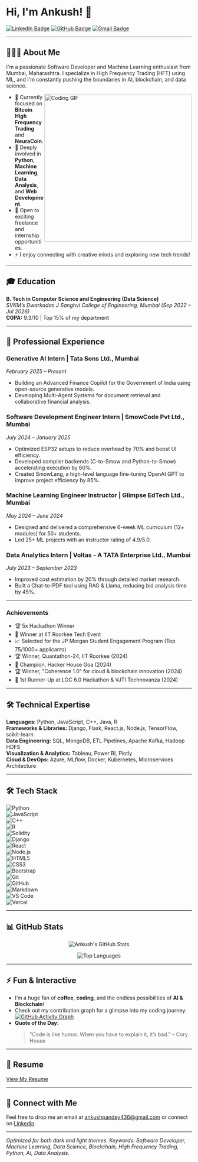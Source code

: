 # Hi, I'm Ankush! 👋

[![LinkedIn Badge](https://img.shields.io/badge/-Ankush-blue?style=flat-square&logo=Linkedin&logoColor=white)](https://linkedin.com/in/ankushpandeyds4) 
[![GitHub Badge](https://img.shields.io/badge/-Ankush2201-181717?style=flat-square&logo=GitHub)](https://github.com/Ankush2201)
[![Gmail Badge](https://img.shields.io/badge/-ankushpandey436@gmail.com-c14438?style=flat-square&logo=Gmail&logoColor=white)](mailto:ankushpandey436@gmail.com)

---

## 👨🏻‍💻 About Me

I'm a passionate Software Developer and Machine Learning enthusiast from Mumbai, Maharashtra. I specialize in High Frequency Trading (HFT) using ML, and I'm constantly pushing the boundaries in AI, blockchain, and data science.

<img align="right" src="https://media.giphy.com/media/SWoSkN6DxTszqIKEqv/giphy.gif" width="400" alt="Coding GIF"/>

- 🔭 Currently focused on **Bitcoin High Frequency Trading** and **NeuraCoin**.
- 🌱 Deeply involved in **Python**, **Machine Learning**, **Data Analysis**, and **Web Development**.
- 🤝 Open to exciting freelance and internship opportunities.
- ⚡ I enjoy connecting with creative minds and exploring new tech trends!

---

## 🎓 Education

**B. Tech in Computer Science and Engineering (Data Science)**  
*SVKM’s Dwarkadas J Sanghvi College of Engineering, Mumbai (Sep 2022 – Jul 2026)*  
**CGPA:** 9.3/10 | Top 15% of my department

---

## 💼 Professional Experience

### Generative AI Intern | Tata Sons Ltd., Mumbai  
*February 2025 – Present*  
- Building an Advanced Finance Copilot for the Government of India using open-source generative models.  
- Developing Multi-Agent Systems for document retrieval and collaborative financial analysis.

### Software Development Engineer Intern | SmowCode Pvt Ltd., Mumbai  
*July 2024 – January 2025*  
- Optimized ESP32 setups to reduce overhead by 70% and boost UI efficiency.  
- Developed compiler backends (C-to-Smow and Python-to-Smow) accelerating execution by 60%.  
- Created SmowLang, a high-level language fine-tuning OpenAI GPT to improve project efficiency by 85%.

### Machine Learning Engineer Instructor | Glimpse EdTech Ltd., Mumbai  
*May 2024 – June 2024*  
- Designed and delivered a comprehensive 6-week ML curriculum (12+ modules) for 50+ students.  
- Led 25+ ML projects with an instructor rating of 4.9/5.0.

### Data Analytics Intern | Voltas - A TATA Enterprise Ltd., Mumbai  
*July 2023 – September 2023*  
- Improved cost estimation by 20% through detailed market research.  
- Built a Chat-to-PDF tool using RAG & Llama, reducing bid analysis time by 45%.

---

### Achievements
- 🏆 5x Hackathon Winner  
- 🥇 Winner at IIT Roorkee Tech Event  
- 📈 Selected for the JP Morgan Student Engagement Program (Top 75/1000+ applicants)  
- 🏆 Winner, Quantathon-24, IIT Roorkee (2024)  
- 🥇 Champion, Hacker House Goa (2024)  
- 🏆 Winner, "Coherence 1.0" for cloud & blockchain innovation (2024)  
- 🥈 1st Runner-Up at LOC 6.0 Hackathon & VJTI Technovanza (2024)

---

## 🛠 Technical Expertise

**Languages:** Python, JavaScript, C++, Java, R  
**Frameworks & Libraries:** Django, Flask, React.js, Node.js, TensorFlow, scikit-learn  
**Data Engineering:** SQL, MongoDB, ETL Pipelines, Apache Kafka, Hadoop HDFS  
**Visualization & Analytics:** Tableau, Power BI, Plotly  
**Cloud & DevOps:** Azure, MLflow, Docker, Kubernetes, Microservices Architecture

---

## 🛠 Tech Stack

![Python](https://img.shields.io/badge/-Python-333333?style=flat&logo=python)  
![JavaScript](https://img.shields.io/badge/-JavaScript-333333?style=flat&logo=javascript)  
![C++](https://img.shields.io/badge/-C++-333333?style=flat&logo=c%2B%2B&logoColor=00599C)  
![R](https://img.shields.io/badge/-R-333333?style=flat&logo=R&logoColor=276DC3)  
![Solidity](https://img.shields.io/badge/-Solidity-333333?style=flat&logo=solidity)  
![Django](https://img.shields.io/badge/-Django-333333?style=flat&logo=django)  
![React](https://img.shields.io/badge/-React-333333?style=flat&logo=react)  
![Node.js](https://img.shields.io/badge/-Node.js-333333?style=flat&logo=node.js)  
![HTML5](https://img.shields.io/badge/-HTML5-333333?style=flat&logo=HTML5)  
![CSS3](https://img.shields.io/badge/-CSS3-333333?style=flat&logo=CSS3)  
![Bootstrap](https://img.shields.io/badge/-Bootstrap-333333?style=flat&logo=bootstrap)  
![Git](https://img.shields.io/badge/-Git-333333?style=flat&logo=git)  
![GitHub](https://img.shields.io/badge/-GitHub-333333?style=flat&logo=github)  
![Markdown](https://img.shields.io/badge/-Markdown-333333?style=flat&logo=markdown)  
![VS Code](https://img.shields.io/badge/-Visual%20Studio%20Code-333333?style=flat&logo=visual-studio-code)  
![Vercel](https://img.shields.io/badge/-Vercel-333333?style=flat&logo=vercel)

---

## 📊 GitHub Stats

<p align="center">
  <img src="https://github-readme-stats.vercel.app/api?username=Ankush2201&show_icons=true&theme=vue-dark" alt="Ankush's GitHub Stats" />
</p>

<p align="center">
  <img src="https://github-readme-stats.vercel.app/api/top-langs/?username=Ankush2201&layout=compact&theme=vue-dark" alt="Top Languages" />
</p>

---

## ⚡ Fun & Interactive

- I’m a huge fan of **coffee**, **coding**, and the endless possibilities of **AI & Blockchain**!
- Check out my contribution graph for a glimpse into my coding journey:  
  [![GitHub Activity Graph](https://activity-graph.herokuapp.com/graph?username=Ankush2201&theme=react-dark)](https://github.com/ashutosh00710/github-readme-activity-graph)
- **Quote of the Day:**  
  > "Code is like humor. When you have to explain it, it’s bad." – Cory House

---

## 📄 Resume

[View My Resume](https://github.com/Ankush2201/Ankush2201/files/15239224/Ankushpandey_Resume_f.pdf)

---

## 🤝 Connect with Me

Feel free to drop me an email at [ankushpandey436@gmail.com](mailto:ankushpandey436@gmail.com) or connect on [LinkedIn](https://linkedin.com/in/ankushpandeyds4).

---

*Optimized for both dark and light themes. Keywords: Software Developer, Machine Learning, Data Science, Blockchain, High Frequency Trading, Python, AI, Data Analysis.*
